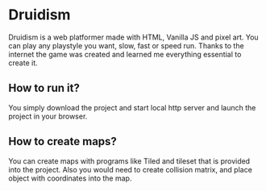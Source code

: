 # Druidism

Druidism is a web platformer made with HTML, Vanilla JS and pixel art. You can play any playstyle you want, slow, fast or speed run. Thanks to the internet the game was created and learned me everything essential to create it.

## How to run it?

You simply download the project and start local http server and launch the project in your browser.

## How to create maps?

You can create maps with programs like Tiled and tileset that is provided into the project. Also you would need to create collision matrix, and place object with coordinates into the map.